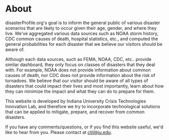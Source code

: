 # About 

disasterProfile.org's goal is to inform the general public of various disaster scenarios that are likely to occur given their age, gender, and where they live. We've aggregated various data sources such as NOAA storm history, CDC common causes of death, hospital statistics, etc., and computed the general probabilities for each disaster that we believe our visitors should be aware of. 

Although each data sources, such as FEMA, NOAA, CDC, etc.. provide similar dashboard, they only focus on classes of disasters that they deal with. For example, NOAA does not provide information about common causes of death, nor CDC does not provide information about the risk of tornadoes. We believe that our visitor should be aware of all types of disasters that could impact their lives and most importantly, learn about how they can minimize the impact and what they can do to prepare for them. 

This website is developed by Indiana University Crisis Technologies Innovation Lab, and therefore we try to incorporate technological solutions that can be applied to mitigate, prepare, and recover from common disasters. 

If you have any comments/questions, or if you find this website useful, we'd like to hear from you. Please contact at [ctil@iu.edu](mailtil:ctil@iu.edu).

